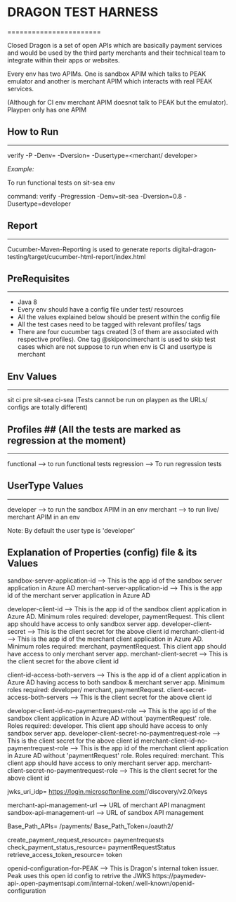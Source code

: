 # DRAGON TEST HARNESS
=======================

Closed Dragon is a set of open APIs which are basically payment services and would be used by the third party merchants and their technical team to integrate within their apps or websites.

Every env has two APIMs. One is sandbox APIM which talks to PEAK emulator and another is merchant APIM which interacts with real PEAK services.

(Although for CI env merchant APIM doesnot talk to PEAK but the emulator). Playpen only has one APIM

## How to Run ##
------------------

verify -P<profile> -Denv=<Env Name> -Dversion=<version number> -Dusertype=<merchant/ developer>

<i>Example: </i>

To run functional tests on sit-sea env

command: verify -Pregression -Denv=sit-sea -Dversion=0.8 -Dusertype=developer

## Report ##
----------
Cucumber-Maven-Reporting is used to generate reports
digital-dragon-testing/target/cucumber-html-report/index.html

## PreRequisites ##
--------------------

- Java 8
- Every env should have a config file under test/ resources
- All the values explained below should be present within the config file
- All the test cases need to be tagged with relevant profiles/ tags
- There are four cucumber tags created (3 of them are associated with respective profiles). One tag @skiponcimerchant is used to skip test cases which are not suppose to run when env is CI and usertype is merchant


## Env Values ##
-----------------
sit
ci
pre
sit-sea
ci-sea
(Tests cannot be run on playpen as the URLs/ configs are totally different)

## Profiles ## (All the tests are marked as regression at the moment)
----------------
functional --> to run functional tests
regression --> To run regression tests


## UserType Values
-------------------
developer --> to run the sandbox APIM in an env
merchant --> to run live/ merchant APIM in an env

Note: By default the user type is 'developer'


Explanation of Properties (config) file & its Values
-----------------------------------------------------

sandbox-server-application-id --> This is the app id of the sandbox server application in Azure AD
merchant-server-application-id --> This is the app id of the merchant server application in Azure AD

developer-client-id --> This is the app id of the sandbox client application in Azure AD. Minimum roles required: developer, paymentRequest. This client app should have access to only sandbox server app.
developer-client-secret --> This is the client secret for the above client id
merchant-client-id --> This is the app id of the merchant client application in Azure AD. Minimum roles required: merchant, paymentRequest. This client app should have access to only merchant server app.
merchant-client-secret --> This is the client secret for the above client id

client-id-access-both-servers --> This is the app id of a client application in Azure AD having access to both sandbox & merchant server app. Minimum roles required: developer/ merchant, paymentRequest.
client-secret-access-both-servers --> This is the client secret for the above client id

developer-client-id-no-paymentrequest-role --> This is the app id of the sandbox client application in Azure AD without 'paymentRequest' role. Roles required: developer. This client app should have access to only sandbox server app.
developer-client-secret-no-paymentrequest-role --> This is the client secret for the above client id
merchant-client-id-no-paymentrequest-role --> This is the app id of the merchant client application in Azure AD without 'paymentRequest' role. Roles required: merchant. This client app should have access to only merchant server app.
merchant-client-secret-no-paymentrequest-role --> This is the client secret for the above client id

jwks_uri_idp= https://login.microsoftonline.com/<Azure AD Tenant>/discovery/v2.0/keys

merchant-api-management-url --> URL of merchant API managment
sandbox-api-management-url --> URL of sandbox API management

Base_Path_APIs= /payments/
Base_Path_Token=/oauth2/

create_payment_request_resource= paymentrequests
check_payment_status_resource= paymentRequestStatus
retrieve_access_token_resource= token

openid-configuration-for-PEAK --> This is Dragon's internal token issuer. Peak uses this open id config to retrive the JWKS
                                  https://paymedev-api-<env>.open-paymentsapi.com/internal-token/.well-known/openid-configuration



